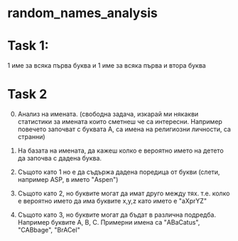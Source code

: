 # random_names_analysis
# Task 1:
1 име за всяка първа буква и
1 име за всяка първа и втора буква

# Task 2
0. Анализ на имената. (свободна задача, изкарай ми някакви статистики за имената които сметнеш че са интересни. Например повечето започват с буквата А, са имена на религиозни личности, са странни)

1. На базата на имената, да кажеш колко е вероятно името на детето да започва с дадена буква.

2. Същото като 1 но е да съдържа дадена поредица от букви (слети, например ASP, в името "Aspen")

3. Същото като 2, но буквите могат да имат друго между тях. т.е. колко е вероятно името да има буквите  x,y,z като името е "aXprYZ"

4. Същото като 3, но буквите могат да бъдат в различна подредба. Например буквите A, B, C. Примерни имена са "ABaCatus", "CABbage", "BrACel"
